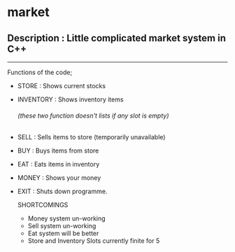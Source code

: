 # market
## Description : Little complicated market system in C++
-------
Functions of the code;

- STORE : Shows current stocks 
- INVENTORY : Shows inventory items
  ###### (these two function doesn't lists if any slot is empty) 
- SELL :  Sells items to store (temporarily unavailable)
- BUY : Buys items from store
- EAT : Eats items in inventory
- MONEY : Shows your money
- EXIT : Shuts down programme.

  SHORTCOMINGS
  - Money system un-working
  - Sell system un-working
  - Eat system will be better
  - Store and Inventory Slots currently finite for 5
